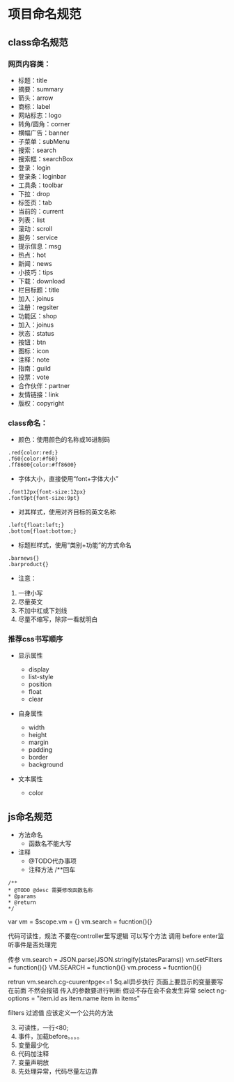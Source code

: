 # 项目命名规范

## class命名规范

### 网页内容类：
* 标题：title
* 摘要：summary
* 箭头：arrow
* 商标：label
* 网站标志：logo
* 转角/圆角：corner
* 横幅广告：banner
* 子菜单：subMenu
* 搜索：search
* 搜索框：searchBox
* 登录：login
* 登录条：loginbar
* 工具条：toolbar
* 下拉：drop
* 标签页：tab
* 当前的：current
* 列表：list
* 滚动：scroll
* 服务：service
* 提示信息：msg
* 热点：hot
* 新闻：news
* 小技巧：tips
* 下载：download
* 栏目标题：title
* 加入：joinus
* 注册：regsiter
* 功能区：shop
* 加入：joinus
* 状态：status
* 按钮：btn
* 图标：icon
* 注释：note
* 指南：guild
* 投票：vote
* 合作伙伴：partner
* 友情链接：link
* 版权：copyright

### class命名：
* 颜色：使用颜色的名称或16进制码

```
.red{color:red;}
.f60{color:#f60}
.ff8600{color:#ff8600}
```

* 字体大小，直接使用“font+字体大小”
    
```
.font12px{font-size:12px}
.font9pt{font-size:9pt}
```

* 对其样式，使用对齐目标的英文名称

```
.left{float:left;}
.bottom{float:bottom;}
```
* 标题栏样式，使用“类别+功能”的方式命名

```
.barnews{}
.barproduct{}
```
* 注意：

1. 一律小写
2. 尽量英文
3. 不加中杠或下划线
4. 尽量不缩写，除非一看就明白

### 推荐css书写顺序

* 显示属性
    * display
    * list-style
    * position
    * float
    * clear

* 自身属性
    * width
    * height
    * margin
    * padding
    * border
    * background

* 文本属性
    * color

## js命名规范

* 方法命名
    * 函数名不能大写
* 注释
    * @TODO代办事项
    * 注释方法 /**回车
```
/**
* @TODO @desc 需要修改函数名称
* @params
* @return
*/
```
     

var  vm = $scope.vm = {}
vm.search = fucntion(){}

代码可读性，规法
不要在controller里写逻辑
可以写个方法 调用
before enter监听事件是否处理完

传参
vm.search = JSON.parse(JSON.stringify(statesParams))
vm.setFilters = function(){}
VM.SEARCH = function(){}
vm.process = fucntion(){}

retrun vm.search.cg-cuurentpge<=1
$q.all异步执行
页面上要显示的变量要写在前面  不然会报错
传入的参数要进行判断 假设不存在会不会发生异常
select ng-options  = "item.id as item.name item in items"

filters  过滤值  应该定义一个公共的方法

3. 可读性，一行<80;
4. 事件，加载before。。。。
5. 变量最少化
6. 代码加注释
7. 变量声明放
8. 先处理异常，代码尽量左边靠